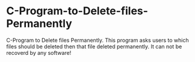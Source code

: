 # C-Program-to-Delete-files-Permanently
C-Program to Delete files Permanently. This program asks users to which files should be deleted then that file deleted permanently. It can not be recoverd by any software!
